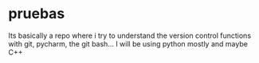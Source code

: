 # pruebas
Its basically a repo where i try to understand the version control functions with git, pycharm, the git bash... I will be using python mostly and maybe C++
